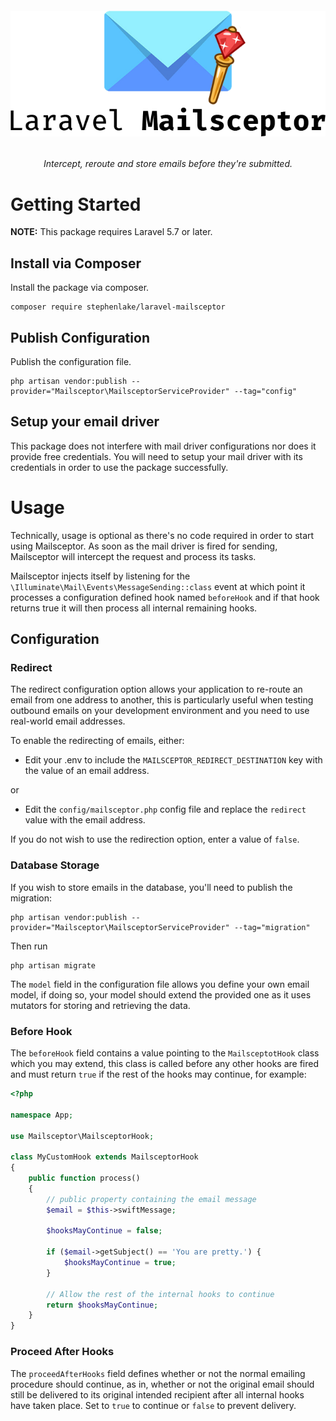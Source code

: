 <h6 align="center">
    <img src="https://raw.githubusercontent.com/stephenlake/laravel-mailsceptor/master/docs/assets/laravel-mailsceptor.png"/>
</h6>

<h6 align="center">
    Intercept, reroute and store emails before they're submitted.
</h6>

# Getting Started

**NOTE:** This package requires Laravel 5.7 or later.

## Install via Composer

Install the package via composer.

    composer require stephenlake/laravel-mailsceptor

## Publish Configuration

Publish the configuration file.

    php artisan vendor:publish --provider="Mailsceptor\MailsceptorServiceProvider" --tag="config"

## Setup your email driver

This package does not interfere with mail driver configurations nor does it provide free credentials. You will need to setup your mail driver with its credentials in order to use the package successfully.

# Usage

Technically, usage is optional as there's no code required in order to start using Mailsceptor. As soon as the mail driver is fired for sending, Mailsceptor will intercept the request and process its tasks.

Mailsceptor injects itself by listening for the `\Illuminate\Mail\Events\MessageSending::class` event at which point it processes a configuration defined hook named `beforeHook` and if that hook returns true it will then process all internal remaining hooks.


## Configuration

### Redirect

The redirect configuration option allows your application to re-route an email from one address to another, this is particularly useful when testing outbound emails on your development environment and you need to use real-world email addresses.

To enable the redirecting of emails, either:

- Edit your .env to include the `MAILSCEPTOR_REDIRECT_DESTINATION` key with the value of an email address.

or

- Edit the `config/mailsceptor.php` config file and replace the `redirect` value with the email address.

If you do not wish to use the redirection option, enter a value of `false`.

### Database Storage

If you wish to store emails in the database, you'll need to publish the migration:

    php artisan vendor:publish --provider="Mailsceptor\MailsceptorServiceProvider" --tag="migration"

Then run

    php artisan migrate

The `model` field in the configuration file allows you define your own email model, if doing so, your model should extend the provided one as it uses mutators for storing and retrieving the data.

### Before Hook

The `beforeHook` field contains a value pointing to the `MailsceptotHook` class which you may extend, this class is called before any other hooks are fired and must return `true` if the rest of the hooks may continue, for example:

```php
<?php

namespace App;

use Mailsceptor\MailsceptorHook;

class MyCustomHook extends MailsceptorHook
{
    public function process()
    {
        // public property containing the email message
        $email = $this->swiftMessage;

        $hooksMayContinue = false;

        if ($email->getSubject() == 'You are pretty.') {
            $hooksMayContinue = true;
        }

        // Allow the rest of the internal hooks to continue
        return $hooksMayContinue;
    }
}
```

### Proceed After Hooks

The `proceedAfterHooks` field defines whether or not the normal emailing procedure should continue, as in, whether or not the original email should still be delivered to its original intended recipient after all internal hooks have taken place. Set to `true` to continue or `false` to prevent delivery.
